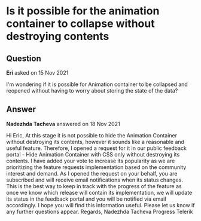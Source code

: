 # Is it possible for the animation container to collapse without destroying contents

## Question

**Eri** asked on 15 Nov 2021

I'm wondering if it is possible for Animation container to be collapsed and reopened without having to worry about storing the state of the data?

## Answer

**Nadezhda Tacheva** answered on 18 Nov 2021

Hi Eric, At this stage it is not possible to hide the Animation Container without destroying its contents, however it sounds like a reasonable and useful feature. Therefore, I opened a request for it in our public feedback portal - Hide Animation Container with CSS only without destroying its contents. I have added your vote to increase its popularity as we are prioritizing the feature requests implementation based on the community interest and demand. As I opened the request on your behalf, you are subscribed and will receive email notifications when its status changes. This is the best way to keep in track with the progress of the feature as once we know which release will contain its implementation, we will update its status in the feedback portal and you will be notified via email accordingly. I hope you will find this information useful. Please let us know if any further questions appear. Regards, Nadezhda Tacheva Progress Telerik
